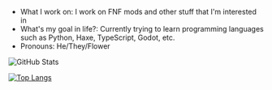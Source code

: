- What I work on: I work on FNF mods and other stuff that I'm interested in
- What's my goal in life?: Currently trying to learn programming languages such as Python, Haxe, TypeScript, Godot, etc.
- Pronouns: He/They/Flower

![GitHub Stats](https://github-readme-stats.vercel.app/api?username=NebulaZone1&theme=dark)

[![Top Langs](https://github-readme-stats.vercel.app/api/top-langs/?username=NebulaZone1)](https://github.com/anuraghazra/github-readme-stats)
